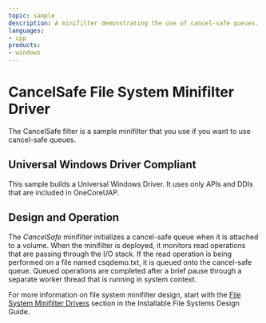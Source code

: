 ```yaml
---
topic: sample
description: A minifilter demonstrating the use of cancel-safe queues.
languages:
- cpp
products:
- windows
---
```


<!---
    name: CancelSafe File System Minifilter Driver
    platform: WDM
    language: cpp
    category: FileSystem
    description: A minifilter demonstrating the use of cancel-safe queues.
    samplefwlink: http://go.microsoft.com/fwlink/p/?LinkId=617645
--->

# CancelSafe File System Minifilter Driver

The CancelSafe filter is a sample minifilter that you use if you want to use cancel-safe queues.

## Universal Windows Driver Compliant

This sample builds a Universal Windows Driver. It uses only APIs and DDIs that are included in OneCoreUAP.

Design and Operation
--------------------

The *CancelSafe* minifilter initializes a cancel-safe queue when it is attached to a volume. When the minifilter is deployed, it monitors read operations that are passing through the I/O stack. If the read operation is being performed on a file named csqdemo.txt, it is queued onto the cancel-safe queue. Queued operations are completed after a brief pause through a separate worker thread that is running in system context.

For more information on file system minifilter design, start with the [File System Minifilter Drivers](http://msdn.microsoft.com/en-us/library/windows/hardware/ff540402) section in the Installable File Systems Design Guide.
